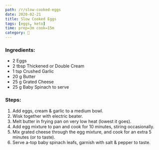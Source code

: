 ```yaml
---
path: /r/slow-cooked-eggs
date: 2020-02-21
title: Slow Cooked Eggs
tags: [eggs, keto]
time: prep=3m cook=15m
category: 🍳
---
```


### Ingredients:

-   2 Eggs
-   2 tbsp Thickened or Double Cream
-   1 tsp Crushed Garlic
-   20 g Butter
-   25 g Grated Cheese
-   25 g Baby Spinach to serve

### Steps:

1. Add eggs, cream & garlic to a medium bowl.
2. Wisk together with electric beater.
3. Melt butter in frying pan on very low heat (lowest it goes).
4. Add egg mixture to pan and cook for 10 minutes, stiring occasionally.
5. Mix grated cheese through the egg mixture, and cook for an extra 5 minutes (or to taste).
6. Serve a-top baby spinach leafs, garnish with salt & pepper to taste.
